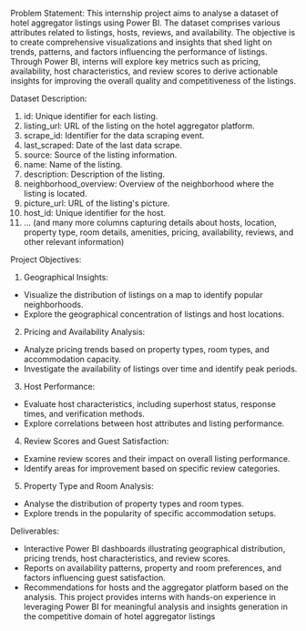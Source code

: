 Problem Statement:
This internship project aims to analyse a dataset of hotel aggregator listings using Power BI. The dataset 
comprises various attributes related to listings, hosts, reviews, and availability. The objective is to create 
comprehensive visualizations and insights that shed light on trends, patterns, and factors influencing the 
performance of listings. Through Power BI, interns will explore key metrics such as pricing, availability, 
host characteristics, and review scores to derive actionable insights for improving the overall quality and 
competitiveness of the listings.



Dataset Description:
1. id: Unique identifier for each listing.
2. listing_url: URL of the listing on the hotel aggregator platform.
3. scrape_id: Identifier for the data scraping event.
4. last_scraped: Date of the last data scrape.
5. source: Source of the listing information.
6. name: Name of the listing.
7. description: Description of the listing.
8. neighborhood_overview: Overview of the neighborhood where the listing is located.
9. picture_url: URL of the listing's picture.
10. host_id: Unique identifier for the host.
11. ... (and many more columns capturing details about hosts, location, property type, room details, 
amenities, pricing, availability, reviews, and other relevant information)




Project Objectives:
1. Geographical Insights:
 - Visualize the distribution of listings on a map to identify popular neighborhoods.
 - Explore the geographical concentration of listings and host locations.
2. Pricing and Availability Analysis:
 - Analyze pricing trends based on property types, room types, and accommodation capacity.
 - Investigate the availability of listings over time and identify peak periods.
3. Host Performance:
 - Evaluate host characteristics, including superhost status, response times, and verification methods.
 - Explore correlations between host attributes and listing performance.
4. Review Scores and Guest Satisfaction:
 - Examine review scores and their impact on overall listing performance.
 - Identify areas for improvement based on specific review categories.
5. Property Type and Room Analysis:
 - Analyse the distribution of property types and room types.
 - Explore trends in the popularity of specific accommodation setups.




Deliverables:
- Interactive Power BI dashboards illustrating geographical distribution, pricing trends, host characteristics, 
and review scores.
- Reports on availability patterns, property and room preferences, and factors influencing guest 
satisfaction.
- Recommendations for hosts and the aggregator platform based on the analysis.
This project provides interns with hands-on experience in leveraging Power BI for meaningful analysis and 
insights generation in the competitive domain of hotel aggregator listings

